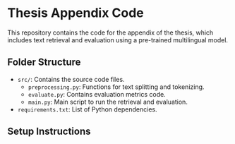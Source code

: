 # Thesis Appendix Code

This repository contains the code for the appendix of the thesis, which includes text retrieval and evaluation using a pre-trained multilingual model.

## Folder Structure

- `src/`: Contains the source code files.
  - `preprocessing.py`: Functions for text splitting and tokenizing.
  - `evaluate.py`: Contains evaluation metrics code.
  - `main.py`: Main script to run the retrieval and evaluation.
- `requirements.txt`: List of Python dependencies.

## Setup Instructions
